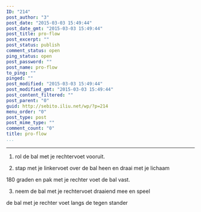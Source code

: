 ```yaml
---
ID: "214"
post_author: "3"
post_date: "2015-03-03 15:49:44"
post_date_gmt: "2015-03-03 15:49:44"
post_title: pro-flow
post_excerpt: ""
post_status: publish
comment_status: open
ping_status: open
post_password: ""
post_name: pro-flow
to_ping: ""
pinged: ""
post_modified: "2015-03-03 15:49:44"
post_modified_gmt: "2015-03-03 15:49:44"
post_content_filtered: ""
post_parent: "0"
guid: http://sebito.iliu.net/wp/?p=214
menu_order: "0"
post_type: post
post_mime_type: ""
comment_count: "0"
title: pro-flow
...
```

---

1.  rol de bal met je rechtervoet vooruit.

2.  stap met je linkervoet over de bal heen en draai met je lichaam

180 graden en pak met je rechter voet de bal vast.

3.  neem de bal met je rechtervoet draaiend mee en speel

de bal met je rechter voet langs de tegen stander
